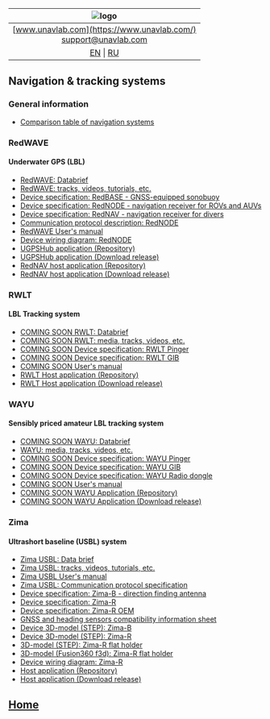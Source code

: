 
| ![logo](https://ucnl.github.io/documentation/sm_logo.png) |
| :---: |
| [www.unavlab.com](https://www.unavlab.com/) <br/> [support@unavlab.com](mailto:support@unavlab.com) |
| [EN](navigation_and_tracking_systems_en.md) \| [RU](navigation_and_tracking_systems_ru.md) |

## Navigation & tracking systems

### General information
* [Comparison table of navigation systems](navigation_systems_comparison_en.md)

### RedWAVE
#### Underwater GPS (LBL)
* [RedWAVE: Databrief](/documentation/EN/RedWAVE/RedWAVE_DataBrief_en.md)
* [RedWAVE: tracks, videos, tutorials, etc.](/documentation/EN/RedWAVE/media)
* [Device specification: RedBASE - GNSS-equipped sonobuoy](/documentation/EN/RedWAVE/RedBASE_Specification_en.md)
* [Device specification: RedNODE - navigation receiver for ROVs and AUVs](/documentation/EN/RedWAVE/RedNODE_Specification_en.md)
* [Device specification: RedNAV - navigation receiver for divers](/documentation/EN/RedWAVE/RedNAV_Specification_en.md)
* [Communication protocol description: RedNODE](/documentation/EN/RedWAVE/RedWAVE_Protocol_Specification_en.md)
* [RedWAVE User's manual](/documentation/EN/RedWAVE/RedWAVE_Users_Manual_en.md)
* [Device wiring diagram: RedNODE](/documentation/EN/RedWAVE/RedNODE_wiring_diagram_en.md)
* [UGPSHub application (Repository)](https://github.com/ucnl/UGPSHub)
* [UGPSHub application (Download release)](https://github.com/ucnl/UGPSHub/releases/download/1.0/UGPSHub.zip)
* [RedNAV host application (Repository)](https://github.com/ucnl/RedNavHost)
* [RedNAV host application (Download release)](https://github.com/ucnl/RedNavHost/releases/download/1.1/RedNAVHost.zip)

### RWLT
#### LBL Tracking system
* [COMING SOON RWLT: Databrief]()
* [COMING SOON RWLT: media, tracks, videos, etc.]()
* [COMING SOON Device specification: RWLT Pinger]()
* [COMING SOON Device specification: RWLT GIB]()
* [COMING SOON User's manual]()
* [RWLT Host application (Repository)](https://github.com/ucnl/RWLT_Host)
* [RWLT Host application (Download release)](https://github.com/ucnl/RWLT_Host/releases/download/1.0/RWLT_Host.zip)

### WAYU
#### Sensibly priced amateur LBL tracking system 
* [COMING SOON WAYU: Databrief]()
* [WAYU: media, tracks, videos, etc.](/documentation/EN/WAYU/media)
* [COMING SOON Device specification: WAYU Pinger]()
* [COMING SOON Device specification: WAYU GIB]()
* [COMING SOON Device specification: WAYU Radio dongle]()
* [COMING SOON User's manual]()
* [COMING SOON WAYU Application (Repository)]()
* [COMING SOON WAYU Application (Download release)]()

### Zima
#### Ultrashort baseline (USBL) system
* [Zima USBL: Data brief](/documentation/EN/Zima/Zima_DataBrief_en.md)
* [Zima USBL: tracks, videos, tutorials, etc.](/documentation/EN/Zima/media)
* [Zima USBL User's manual](/documentation/EN/Zima/Zima_Users_manual_en.md)
* [Zima USBL: Communication protocol specification](/documentation/EN/Zima/Zima_Protocol_Specification_en.md)
* [Device specification: Zima-B - direction finding antenna](/documentation/EN/Zima/Zima_B_Specification_en.md)
* [Device specification: Zima-R](/documentation/EN/Zima/Zima_R_Specification_en.md)
* [Device specification: Zima-R OEM](/documentation/EN/Zima/Zima_R_OEM_Specification_en.md)
* [GNSS and heading sensors compatibility information sheet](/documentation/EN/Zima/Zima_GNSS_requirements_en.md)
* [Device 3D-model (STEP): Zima-B](/documentation/Zima_B_3D.step)
* [Device 3D-model (STEP): Zima-R](/documentation/Zima_R_3D.step)
* [3D-model (STEP): Zima-R flat holder](/documentation/ZIMA-R_holder_flat.step)
* [3D-model (Fusion360 f3d): Zima-R flat holder](/documentation/ZIMA-R_holder_flat.f3d)
* [Device wiring diagram: Zima-R](/documentation/EN/Zima/ZimaR_wiring_diagram_en.md)
* [Host application (Repository)](https://github.com/ucnl/ZHost)
* [Host application (Download release)](https://github.com/ucnl/ZHost/releases/download/1.3/ZHost.zip)


## [Home](README.md)
